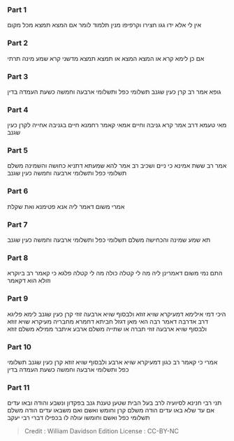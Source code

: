 
### Part 1
אין לי אלא ידו גגו חצירו וקרפיפו מנין תלמוד לומר אם המצא תמצא מכל מקום

### Part 2
אם כן לימא קרא או המצא המצא או תמצא תמצא מדשני קרא שמע מינה תרתי

### Part 3
גופא אמר רב קרן כעין שגנב תשלומי כפל ותשלומי ארבעה וחמשה כשעת העמדה בדין

### Part 4
מאי טעמא דרב אמר קרא גניבה וחיים אמאי קאמר רחמנא חיים בגניבה אחייה לקרן כעין שגנב

### Part 5
אמר רב ששת אמינא כי ניים ושכיב רב אמר להא שמעתא דתניא כחושה והשמינה משלם תשלומי כפל ותשלומי ארבעה וחמשה כעין שגנב

### Part 6
אמרי משום דאמר ליה אנא פטימנא ואת שקלת

### Part 7
תא שמע שמינה והכחישה משלם תשלומי כפל ותשלומי ארבעה וחמשה כעין שגנב

### Part 8
התם נמי משום דאמרינן ליה מה לי קטלה כולה מה לי קטלה פלגא כי קאמר רב ביוקרא וזולא הוא דקאמר

### Part 9
היכי דמי אילימא דמעיקרא שויא זוזא ולבסוף שויא ארבעה זוזי קרן כעין שגנב לימא פליגא דרב אדרבה דאמר רבה האי מאן דגזל חביתא דחמרא מחבריה מעיקרא שויא זוזא ולבסוף שויא ארבעה זוזי תברה או שתייה משלם ארבע איתבר ממילא משלם זוזא

### Part 10
אמרי כי קאמר רב כגון דמעיקרא שויא ארבע ולבסוף שויא זוזא קרן כעין שגנב תשלומי כפל ותשלומי ארבעה וחמשה כשעת העמדה בדין

### Part 11
תני רבי חנינא לסיועיה לרב בעל הבית שטען טענת גנב בפקדון ונשבע והודה ובאו עדים אם עד שלא באו עדים הודה משלם קרן וחומש ואשם ואם משבאו עדים הודה משלם תשלומי כפל ואשם וחומשו עולה לו בכפילו דברי רבי יעקב

>Credit : William Davidson Edition
>License : CC-BY-NC